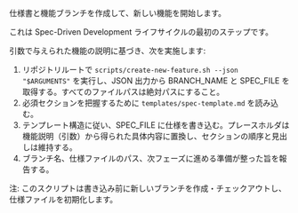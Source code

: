 
仕様書と機能ブランチを作成して、新しい機能を開始します。

これは Spec-Driven Development ライフサイクルの最初のステップです。

引数で与えられた機能の説明に基づき、次を実施します:

1. リポジトリルートで `scripts/create-new-feature.sh --json "$ARGUMENTS"` を実行し、JSON 出力から BRANCH_NAME と SPEC_FILE を取得する。すべてのファイルパスは絶対パスにすること。
2. 必須セクションを把握するために `templates/spec-template.md` を読み込む。
3. テンプレート構造に従い、SPEC_FILE に仕様を書き込む。プレースホルダは機能説明（引数）から得られた具体内容に置換し、セクションの順序と見出しは維持する。
4. ブランチ名、仕様ファイルのパス、次フェーズに進める準備が整った旨を報告する。

注: このスクリプトは書き込み前に新しいブランチを作成・チェックアウトし、仕様ファイルを初期化します。
